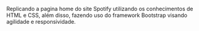 Replicando a pagina home do site Spotify utilizando os conhecimentos de HTML e CSS, além disso, fazendo uso do framework Bootstrap visando agilidade e responsividade.